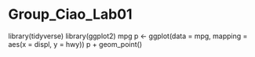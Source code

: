 # Group_Ciao_Lab01
library(tidyverse)
library(ggplot2)
mpg
p <- ggplot(data = mpg,
            mapping = aes(x = displ, y = hwy))
p + geom_point()

